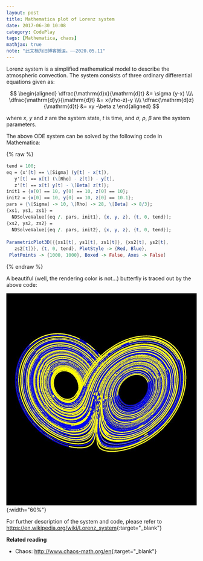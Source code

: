 ```yaml
---
layout: post
title: Mathematica plot of Lorenz system
date: 2017-06-30 10:08
category: CodePlay
tags: [Mathematica, chaos]
mathjax: true
note: "此文档为旧博客搬运。——2020.05.11"
---
```


Lorenz system is a simplified mathematical model to describe the atmospheric convection. The system consists of three ordinary differential equations given as:

$$
\begin{aligned}
\dfrac{\mathrm{d}x}{\mathrm{d}t} &= \sigma (y-x) \\\\
\dfrac{\mathrm{d}y}{\mathrm{d}t} &= x(\rho-z)-y \\\\
\dfrac{\mathrm{d}z}{\mathrm{d}t} &= xy -\beta z 
\end{aligned}
$$


where $x$, $y$ and $z$ are the system state, $t$ is time, and $\sigma$, $\rho$, $\beta$ are the system parameters. 

The above ODE system can be solved by the following code in Mathematica: 

{% raw %}
```mathematica
tend = 100;
eq = {x'[t] == \[Sigma] (y[t] - x[t]), 
   y'[t] == x[t] (\[Rho] - z[t]) - y[t], 
   z'[t] == x[t] y[t] - \[Beta] z[t]};
init1 = {x[0] == 10, y[0] == 10, z[0] == 10};
init2 = {x[0] == 10, y[0] == 10, z[0] == 10.1};
pars = {\[Sigma] -> 10, \[Rho] -> 28, \[Beta] -> 8/3};
{xs1, ys1, zs1} = 
  NDSolveValue[{eq /. pars, init1}, {x, y, z}, {t, 0, tend}];
{xs2, ys2, zs2} = 
  NDSolveValue[{eq /. pars, init2}, {x, y, z}, {t, 0, tend}];
  
ParametricPlot3D[{{xs1[t], ys1[t], zs1[t]}, {xs2[t], ys2[t], 
   zs2[t]}}, {t, 0, tend}, PlotStyle -> {Red, Blue}, 
 PlotPoints -> {1000, 1000}, Boxed -> False, Axes -> False]
```
{% endraw %}

A beautiful (well, the rendering color is not...) butterfly is traced out by the above code:

![butterfly](/assets/butterfly.jpg){:width="60%"}

For further description of the system and code, please refer to <https://en.wikipedia.org/wiki/Lorenz_system>{:target="_blank"}



**Related reading**

* Chaos: <http://www.chaos-math.org/en>{:target="_blank"}